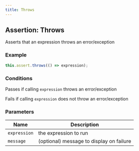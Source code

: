 ```yaml
---
title: Throws 
---
```


## Assertion: Throws 

Asserts that an expression throws an error/exception 

### Example 

```ts 
this.assert.throws(() => expression);
``` 

### Conditions 

Passes if calling `expression` throws an error/exception

Fails if calling `expression` does not throw an error/exception 

### Parameters 

| Name | Description | 
|---|---| 
| `expression` | the expression to run |
| `message` | (optional) message to display on failure |